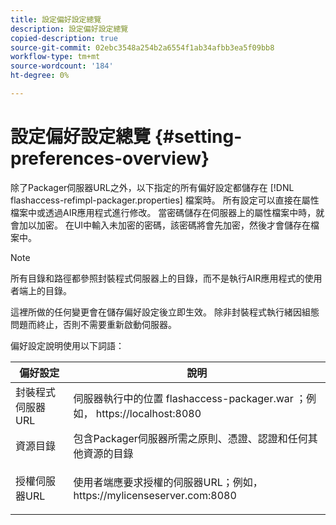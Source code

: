 ```yaml
---
title: 設定偏好設定總覽
description: 設定偏好設定總覽
copied-description: true
source-git-commit: 02ebc3548a254b2a6554f1ab34afbb3ea5f09bb8
workflow-type: tm+mt
source-wordcount: '184'
ht-degree: 0%

---
```


# 設定偏好設定總覽 {#setting-preferences-overview}

除了Packager伺服器URL之外，以下指定的所有偏好設定都儲存在 [!DNL flashaccess-refimpl-packager.properties] 檔案時。 所有設定可以直接在屬性檔案中或透過AIR應用程式進行修改。 當密碼儲存在伺服器上的屬性檔案中時，就會加以加密。 在UI中輸入未加密的密碼，該密碼將會先加密，然後才會儲存在檔案中。

>[!NOTE]
>
>所有目錄和路徑都參照封裝程式伺服器上的目錄，而不是執行AIR應用程式的使用者端上的目錄。

這裡所做的任何變更會在儲存偏好設定後立即生效。 除非封裝程式執行緒因組態問題而終止，否則不需要重新啟動伺服器。

偏好設定說明使用以下詞語：

<table frame="all" colsep="1" rowsep="1" class="+ topic/table adobe-d/table " id="table_tj5_hcz_n4"> 
 <thead class="- topic/thead "> 
  <tr rowsep="1" class="- topic/row "> 
   <th colname="1" class="- topic/entry entry"> 偏好設定 </th> 
   <th colname="2" class="- topic/entry entry"> 說明 </th> 
  </tr> 
 </thead>
 <tbody class="- topic/tbody "> 
  <tr rowsep="1" class="- topic/row "> 
   <td colname="1" class="- topic/entry "> 封裝程式伺服器URL </td> 
   <td colname="2" class="- topic/entry "> 伺服器執行中的位置 <span class="filepath"> flashaccess-packager.war </span>；例如， <span class="filepath"> https://localhost:8080 </span> </td> 
  </tr> 
  <tr rowsep="1" class="- topic/row "> 
   <td colname="1" class="- topic/entry "> 資源目錄 </td> 
   <td colname="2" class="- topic/entry "> 包含Packager伺服器所需之原則、憑證、認證和任何其他資源的目錄 </td> 
  </tr> 
  <tr rowsep="0" class="- topic/row "> 
   <td colname="1" class="- topic/entry "> 授權伺服器URL </td> 
   <td colname="2" class="- topic/entry "> <p class="- topic/p ">使用者端應要求授權的伺服器URL；例如， <span class="filepath"> https://mylicenseserver.com:8080 </span> </p> </td> 
  </tr> 
 </tbody> 
</table>
